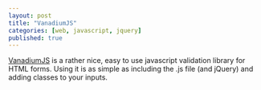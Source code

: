 ```yaml
---
layout: post
title: "VanadiumJS"
categories: [web, javascript, jquery]
published: true
---
```


[VanadiumJS](http://vanadiumjs.com/) is a rather nice, easy to use javascript validation library for HTML forms. Using it is as simple as including the .js file (and jQuery) and adding classes to your inputs.
